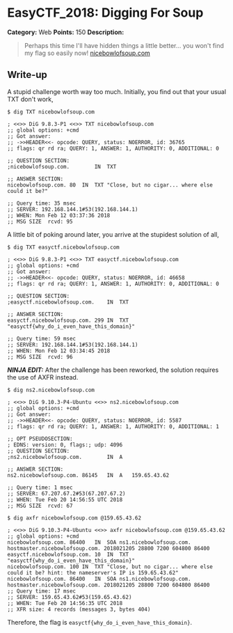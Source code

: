 # EasyCTF_2018: Digging For Soup

**Category:** Web
**Points:** 150
**Description:**

>Perhaps this time I'll have hidden things a little better... you won't find my flag so easily now! [nicebowlofsoup.com](nicebowlofsoup.com)

## Write-up
A stupid challenge worth way too much. Initially, you find out that your usual TXT don't work,

    $ dig TXT nicebowlofsoup.com

    ; <<>> DiG 9.8.3-P1 <<>> TXT nicebowlofsoup.com
    ;; global options: +cmd
    ;; Got answer:
    ;; ->>HEADER<<- opcode: QUERY, status: NOERROR, id: 36765
    ;; flags: qr rd ra; QUERY: 1, ANSWER: 1, AUTHORITY: 0, ADDITIONAL: 0

    ;; QUESTION SECTION:
    ;nicebowlofsoup.com.        IN  TXT

    ;; ANSWER SECTION:
    nicebowlofsoup.com. 80  IN  TXT "Close, but no cigar... where else could it be?"

    ;; Query time: 35 msec
    ;; SERVER: 192.168.144.1#53(192.168.144.1)
    ;; WHEN: Mon Feb 12 03:37:36 2018
    ;; MSG SIZE  rcvd: 95

A little bit of poking around later, you arrive at the stupidest solution of all,

    $ dig TXT easyctf.nicebowlofsoup.com

    ; <<>> DiG 9.8.3-P1 <<>> TXT easyctf.nicebowlofsoup.com
    ;; global options: +cmd
    ;; Got answer:
    ;; ->>HEADER<<- opcode: QUERY, status: NOERROR, id: 46658
    ;; flags: qr rd ra; QUERY: 1, ANSWER: 1, AUTHORITY: 0, ADDITIONAL: 0

    ;; QUESTION SECTION:
    ;easyctf.nicebowlofsoup.com.    IN  TXT

    ;; ANSWER SECTION:
    easyctf.nicebowlofsoup.com. 299 IN  TXT "easyctf{why_do_i_even_have_this_domain}"

    ;; Query time: 59 msec
    ;; SERVER: 192.168.144.1#53(192.168.144.1)
    ;; WHEN: Mon Feb 12 03:34:45 2018
    ;; MSG SIZE  rcvd: 96

**_NINJA EDIT:_** After the challenge has been reworked, the solution requires the use of AXFR instead.

    $ dig ns2.nicebowlofsoup.com

    ; <<>> DiG 9.10.3-P4-Ubuntu <<>> ns2.nicebowlofsoup.com
    ;; global options: +cmd
    ;; Got answer:
    ;; ->>HEADER<<- opcode: QUERY, status: NOERROR, id: 5587
    ;; flags: qr rd ra; QUERY: 1, ANSWER: 1, AUTHORITY: 0, ADDITIONAL: 1

    ;; OPT PSEUDOSECTION:
    ; EDNS: version: 0, flags:; udp: 4096
    ;; QUESTION SECTION:
    ;ns2.nicebowlofsoup.com.        IN  A

    ;; ANSWER SECTION:
    ns2.nicebowlofsoup.com. 86145   IN  A   159.65.43.62

    ;; Query time: 1 msec
    ;; SERVER: 67.207.67.2#53(67.207.67.2)
    ;; WHEN: Tue Feb 20 14:56:55 UTC 2018
    ;; MSG SIZE  rcvd: 67

    $ dig axfr nicebowlofsoup.com @159.65.43.62

    ; <<>> DiG 9.10.3-P4-Ubuntu <<>> axfr nicebowlofsoup.com @159.65.43.62
    ;; global options: +cmd
    nicebowlofsoup.com. 86400   IN  SOA ns1.nicebowlofsoup.com. hostmaster.nicebowlofsoup.com. 2018021205 28800 7200 604800 86400
    easyctf.nicebowlofsoup.com. 10  IN  TXT "easyctf{why_do_i_even_have_this_domain}"
    nicebowlofsoup.com. 100 IN  TXT "Close, but no cigar... where else could it be? hint: the nameserver's IP is 159.65.43.62"
    nicebowlofsoup.com. 86400   IN  SOA ns1.nicebowlofsoup.com. hostmaster.nicebowlofsoup.com. 2018021205 28800 7200 604800 86400
    ;; Query time: 17 msec
    ;; SERVER: 159.65.43.62#53(159.65.43.62)
    ;; WHEN: Tue Feb 20 14:56:35 UTC 2018
    ;; XFR size: 4 records (messages 3, bytes 404)

Therefore, the flag is `easyctf{why_do_i_even_have_this_domain}`.
